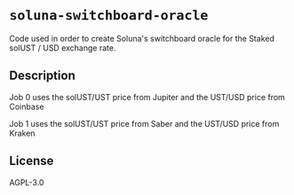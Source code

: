 # `soluna-switchboard-oracle`

Code used in order to create Soluna's switchboard oracle for the Staked solUST / USD exchange rate.

## Description

Job 0 uses the solUST/UST price from Jupiter and the UST/USD price from Coinbase

Job 1 uses the solUST/UST price from Saber and the UST/USD price from Kraken

## License

AGPL-3.0
